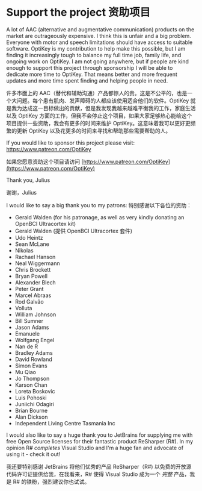 
Support the project
资助项目
======

A lot of AAC (alternative and augmentative communication) products on the market are outrageously expensive. I think this is unfair and a big problem. Everyone with motor and speech limitations should have access to suitable software. OptiKey is my contribution to help make this possible, but I am finding it increasingly tough to balance my full time job, family life, and ongoing work on OptiKey. I am not going anywhere, but if people are kind enough to support this project through sponsorship I will be able to dedicate more time to OptiKey. That means better and more frequent updates and more time spent finding and helping people in need.

许多市面上的 AAC（替代和辅助沟通）产品都惊人的贵。这是不公平的，也是一个大问题。每个患有肌肉、发声障碍的人都应该使用适合他们的软件。OptiKey 就是我为达成这一目标做出的贡献，但是我发现我越来越难平衡我的工作，家庭生活以及 OptiKey 方面的工作，但我不会停止这个项目，如果大家足够热心能给这个项目提供一些资助，我会有更多的时间来维护 OptiKey。这意味着我可以更好更频繁的更新 OptiKey 以及花更多的时间来寻找和帮助那些需要帮助的人。

If you would like to sponsor this project please visit: https://www.patreon.com/OptiKey

如果您愿意资助这个项目请访问 [https://www.patreon.com/OptiKey](https://www.patreon.com/OptiKey)

Thank you, Julius

谢谢，Julius

I would like to say a big thank you to my patrons:
特别感谢以下各位的资助：

* Gerald Walden (for his patronage, as well as very kindly donating an OpenBCI Ultracortex kit)
* Gerald Walden (提供 OpenBCI Ultracortex 套件)
* Udo Heintz
* Sean McLane
* Nikolas
* Rachael Hanson
* Neal Wiggermann
* Chris Brockett
* Bryan Powell
* Alexander Blech
* Peter Grant
* Marcel Abraas
* Rod Galvão
* Volluta
* William Johnson
* Bill Sumner
* Jason Adams
* Emanuele
* Wolfgang Engel
* Nan de R
* Bradley Adams
* David Rowland
* Simon Evans
* Mu Qiao
* Jo Thompson
* Karson Chan
* Loreta Boskovic
* Luis Pohoski
* Juniichi Odagiri
* Brian Bourne
* Alan Dickson
* Independent Living Centre Tasmania Inc

I would also like to say a huge thank you to JetBrains for supplying me with free Open Source licenses for their fantastic product ReSharper (R#). In my opinion R# *completes* Visual Studio and I'm a huge fan and advocate of using it - check it out!

我还要特别感谢 JetBrains 将他们优秀的产品 ReSharper（R#) 以免费的开放源代码许可证提供给我，在我看来，R# 使得 Visual Studio 成为一个 *完整*  产品，我是 R# 的铁粉，强烈建议你也试试。
